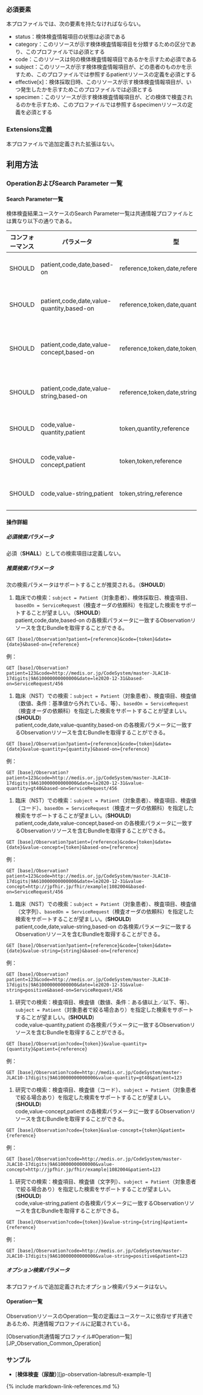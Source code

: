 ### 必須要素
本プロファイルでは、次の要素を持たなければならない。

 - status：検体検査情報項目の状態は必須である
 - category：このリソースが示す検体検査情報項目を分類するための区分であり、このプロファイルでは必須とする
 - code：このリソースは何の検体検査情報項目であるかを示すため必須である
 - subject：このリソースが示す検体検査情報項目が、どの患者のものかを示すため、このプロファイルでは参照するpatientリソースの定義を必須とする
 - effective[x]：検体採取日時、このリソースが示す検体検査情報項目が、いつ発生したかを示すためこのプロファイルでは必須とする
 - specimen：このリソースが示す検体検査情報項目が、どの検体で検査されるのかを示すため、このプロファイルでは参照するspecimenリソースの定義を必須とする

### Extensions定義

 本プロファイルで追加定義された拡張はない。

## 利用方法

### OperationおよびSearch Parameter 一覧

#### Search Parameter一覧

検体検査結果ユースケースのSearch Parameter一覧は共通情報プロファイルとは異なり以下の通りである。

| コンフォーマンス | パラメータ    | 型     | 例                                                           |
| ---------------- | ------------- | ------ | ------------------------------------------------------------ |
| SHOULD | patient,code,date,based-on | reference,token,date,reference  | GET [base]/Observation?patient=123&code=http://medis.or.jp/CodeSystem/master-JLAC10-17digits\|9A610000000000000&date=le2020-12-31&based-on=ServiceRequest/456 |
| SHOULD | patient,code,date,value-quantity,based-on | reference,token,date,quantity,reference  | GET [base]/Observation?patient=123&code=http://medis.or.jp/CodeSystem/master-JLAC10-17digits\|9A610000000000000&date=le2020-12-31&value-quantity=gt40&based-on=ServiceRequest/456 |
| SHOULD | patient,code,date,value-concept,based-on | reference,token,date,token,reference  | GET [base]/Observation?patient=123&code=http://medis.or.jp/CodeSystem/master-JLAC10-17digits\|9A610000000000000&date=le2020-12-31&value-concept=http://jpfhir.jp/fhir/example\|1082004&based-on=ServiceRequest/456 |
| SHOULD | patient,code,date,value-string,based-on | reference,token,date,string,reference  | GET [base]/Observation?patient=123&code=http://medis.or.jp/CodeSystem/master-JLAC10-17digits\|9A610000000000000&date=le2020-12-31&value-string=positive&based-on=ServiceRequest/456 |
| SHOULD | code,value-quantity,patient | token,quantity,reference  | GET [base]/Observation?code=http://medis.or.jp/CodeSystem/master-JLAC10-17digits\|9A610000000000000&value-quantity=gt40&patient=123 |
| SHOULD | code,value-concept,patient | token,token,reference | GET [base]/Observation?code=http://medis.or.jp/CodeSystem/master-JLAC10-17digits\|9A610000000000000&value-concept=http://jpfhir.jp/fhir/example\|1082004&patient=123 |
| SHOULD | code,value-string,patient | token,string,reference  | GET [base]/Observation?code=http://medis.or.jp/CodeSystem/master-JLAC10-17digits\|9A610000000000000&value-string=positive&patient=123 |


#### 操作詳細

##### 必須検索パラメータ

必須（**SHALL**）としての検索項目は定義しない。

##### 推奨検索パラメータ

次の検索パラメータはサポートすることが推奨される。（**SHOULD**）

1. 臨床での検索：`subject = Patient`（対象患者）、検体採取日、検査項目、`basedOn = ServiceRequest`（検査オーダの依頼科）を指定した検索をサポートすることが望ましい。（**SHOULD**）  
patient,code,date,based-on の各検索パラメータに一致するObservationリソースを含むBundleを取得することができる。  
```
GET [base]/Observation?patient={reference}&code={token}&date={date}&based-on={reference}
```
例：  
```
GET [base]/Observation?patient=123&code=http://medis.or.jp/CodeSystem/master-JLAC10-17digits|9A610000000000000&date=le2020-12-31&based-on=ServiceRequest/456
```
1. 臨床（NST）での検索：`subject = Patient`（対象患者）、検査項目、検査値（数値、条件：基準値から外れている、等）、`basedOn = ServiceRequest`（検査オーダの依頼科）を指定した検索をサポートすることが望ましい。(**SHOULD**)  
patient,code,date,value-quantity,based-on の各検索パラメータに一致するObservationリソースを含むBundleを取得することができる。  
```
GET [base]/Observation?patient={reference}&code={token}&date={date}&value-quantity={quantity}&based-on={reference}
```
例：  
```
GET [base]/Observation?patient=123&code=http://medis.or.jp/CodeSystem/master-JLAC10-17digits|9A610000000000000&date=le2020-12-31&value-quantity=gt40&based-on=ServiceRequest/456
```

1. 臨床（NST）での検索：`subject = Patient`（対象患者）、検査項目、検査値（コード）、`basedOn = ServiceRequest`（検査オーダの依頼科）を指定した検索をサポートすることが望ましい。(**SHOULD**)  
patient,code,date,value-concept,based-on の各検索パラメータに一致するObservationリソースを含むBundleを取得することができる。  
```
GET [base]/Observation?patient={reference}&code={token}&date={date}&value-concept={token}&based-on={reference}
```
例：
```
GET [base]/Observation?patient=123&code=http://medis.or.jp/CodeSystem/master-JLAC10-17digits|9A610000000000000&date=le2020-12-31&value-concept=http://jpfhir.jp/fhir/example|1082004&based-on=ServiceRequest/456
```
1. 臨床（NST）での検索：`subject = Patient`（対象患者）、検査項目、検査値（文字列）、`basedOn = ServiceRequest`（検査オーダの依頼科）を指定した検索をサポートすることが望ましい。(**SHOULD**)  
patient,code,date,value-string,based-on の各検索パラメータに一致するObservationリソースを含むBundleを取得することができる。  
```
GET [base]/Observation?patient={reference}&code={token}&date={date}&value-string={string}&based-on={reference}
```
例：
```
GET [base]/Observation?patient=123&code=http://medis.or.jp/CodeSystem/master-JLAC10-17digits|9A610000000000000&date=le2020-12-31&value-string=positive&based-on=ServiceRequest/456  
```
1. 研究での検索：検査項目、検査値（数値、条件：ある値以上／以下、等）、`subject = Patient`（対象患者で絞る場合あり）を指定した検索をサポートすることが望ましい。(**SHOULD**)  
code,value-quantity,patient の各検索パラメータに一致するObservationリソースを含むBundleを取得することができる。  
```
GET [base]/Observation?code={token}}&value-quantity={quantity}&patient={reference}
```
例：  
```
GET [base]/Observation?code=http://medis.or.jp/CodeSystem/master-JLAC10-17digits|9A610000000000000&value-quantity=gt40&patient=123
```
1. 研究での検索：検査項目、検査値（コード）、`subject = Patient`（対象患者で絞る場合あり）を指定した検索をサポートすることが望ましい。(**SHOULD**)  
code,value-concept,patient の各検索パラメータに一致するObservationリソースを含むBundleを取得することができる。  
```
GET [base]/Observation?code={token}&value-concept={token}&patient={reference}
```
例：  
```
GET [base]/Observation?code=http://medis.or.jp/CodeSystem/master-JLAC10-17digits|9A610000000000000&value-concept=http://jpfhir.jp/fhir/example|1082004&patient=123
```
1. 研究での検索：検査項目、検査値（文字列）、`subject = Patient`（対象患者で絞る場合あり）を指定した検索をサポートすることが望ましい。(**SHOULD**)  
code,value-string,patient の各検索パラメータに一致するObservationリソースを含むBundleを取得することができる。  
```
GET [base]/Observation?code={token}}&value-string={string}&patient={reference}
```
例：  
```
GET [base]/Observation?code=http://medis.or.jp/CodeSystem/master-JLAC10-17digits|9A610000000000000&value-string=positive&patient=123
```

##### オプション検索パラメータ

 本プロファイルで追加定義されたオプション検索パラメータはない。


#### Operation一覧

ObservationリソースのOperation一覧の定義はユースケースに依存せず共通であるため、共通情報プロファイルに記載されている。

[Observation共通情報プロファイル#Operation一覧][JP_Observation_Common_Operation]

### サンプル

* [**検体検査（尿酸）**][jp-observation-labresult-example-1]

{% include markdown-link-references.md %}
